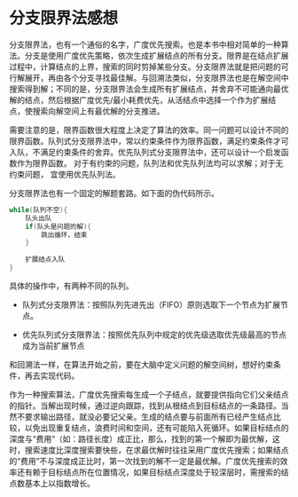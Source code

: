 # 分支限界法感想

分支限界法，也有一个通俗的名字，广度优先搜索。也是本书中相对简单的一种算法。分支是使用广度优先策略，依次生成扩展结点的所有分支。限界是在结点扩展过程中，计算结点的上界，搜索的同时剪掉某些分支。分支限界法就是把问题的可行解展开，再由各个分支寻找最佳解。与回溯法类似，分支限界法也是在解空间中搜索得到解；不同的是，分支限界法会生成所有扩展结点，并舍弃不可能通向最优解的结点，然后根据广度优先/最小耗费优先，从活结点中选择一个作为扩展结点，使搜索向解空间上有最优解的分支推进。

需要注意的是，限界函数很大程度上决定了算法的效率。同一问题可以设计不同的限界函数。队列式分支限界法中，常以约束条件作为限界函数，满足约束条件才可入队，不满足约束条件的舍弃。优先队列式分支限界法中，还可以设计一个启发函数作为限界函数。
对于有约束的问题，队列法和优先队列法均可以求解；对于无约束问题， 宜使用优先队列法。

分支限界法也有一个固定的解题套路。如下面的伪代码所示。

```C
while(队列不空){
    队头出队
    if(队头是问题的解){
        跳出循环，结束
    }
    
    扩展结点入队
}
```

具体的操作中，有两种不同的队列。

- 队列式分支限界法：按照队列先进先出（FIFO）原则选取下一个节点为扩展节点。

- 优先队列式分支限界法：按照优先队列中规定的优先级选取优先级最高的节点成为当前扩展节点

和回溯法一样，在算法开始之前，要在大脑中定义问题的解空间树，想好约束条件，再去实现代码。

作为一种搜索算法，广度优先搜索每生成一个子结点，就要提供指向它们父亲结点的指针。当解出现时候，通过逆向跟踪，找到从根结点到目标结点的一条路径。当然不要求输出路径，就没必要记父亲。生成的结点要与前面所有已经产生结点比较，以免出现重复结点，浪费时间和空间，还有可能陷入死循环。如果目标结点的深度与“费用”（如：路径长度）成正比，那么，找到的第一个解即为最优解，这时，搜索速度比深度搜索要快些，在求最优解时往往采用广度优先搜索；如果结点的“费用”不与深度成正比时，第一次找到的解不一定是最优解。广度优先搜索的效率还有赖于目标结点所在位置情况，如果目标结点深度处于较深层时，需搜索的结点数基本上以指数增长。